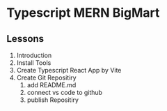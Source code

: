 # Typescript MERN BigMart

## Lessons

1. Introduction
2. Install Tools
3. Create Typescript React App by Vite
4. Create Git Repositiry
   1. add README.md
   2. connect vs code to github
   3. publish Repositiry
